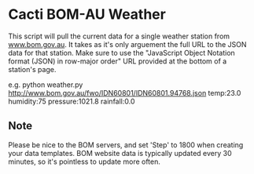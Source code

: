 Cacti BOM-AU Weather
====================

This script will pull the current data for a single weather station from
www.bom.gov.au.  It takes as it's only arguement the full URL to the JSON data
for that station.  Make sure to use the "JavaScript Object Notation format
(JSON) in row-major order" URL provided at the bottom of a station's page.

e.g.
python weather.py http://www.bom.gov.au/fwo/IDN60801/IDN60801.94768.json
temp:23.0 humidity:75 pressure:1021.8 rainfall:0.0

Note
----

Please be nice to the BOM servers, and set 'Step' to 1800 when creating your
data templates.  BOM website data is typically updated every 30 minutes, so it's
pointless to update more often.

